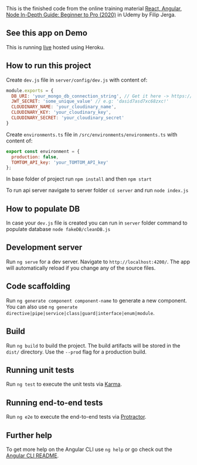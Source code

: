 This is the finished code from the online training material [React, Angular, Node In-Depth Guide: Beginner to Pro (2020)](https://www.udemy.com/course/react-angular-node-in-depth-guide-beginner-to-pro-2020/) in Udemy by Filip Jerga. 

## See this app on Demo
This is running [live](https://bwm-ng-rohi.herokuapp.com/) hosted using Heroku.
 
## How to run this project

Create `dev.js` file in `server/config/dev.js` with content of:
```javascript
module.exports = {
  DB_URI: 'your_mongo_db_connection_string', // Get it here -> https://www.mongodb.com/
  JWT_SECRET: 'some_unique_value' // e.g: 'dasid7asd7xc68zxc!'
  CLOUDINARY_NAME: 'your_cloudinary_name', 
  CLOUDINARY_KEY: 'your_cloudinary_key', 
  CLOUDINARY_SECRET: 'your_cloudinary_secret'
}
```

Create `environments.ts` file in `/src/environments/environments.ts` with content of:
```javascript
export const environment = {
  production: false,
  TOMTOM_API_key: 'your_TOMTOM_API_key'
};
```
 

In base folder of project run `npm install` and then `npm start`

To run api server navigate to server folder `cd server` and run `node index.js`

## How to populate DB

In case your `dev.js` file is created you can run in `server` folder command to populate database `node fakeDB/cleanDB.js`

## Development server

Run `ng serve` for a dev server. Navigate to `http://localhost:4200/`. The app will automatically reload if you change any of the source files.

## Code scaffolding

Run `ng generate component component-name` to generate a new component. You can also use `ng generate directive|pipe|service|class|guard|interface|enum|module`.

## Build

Run `ng build` to build the project. The build artifacts will be stored in the `dist/` directory. Use the `--prod` flag for a production build.

## Running unit tests

Run `ng test` to execute the unit tests via [Karma](https://karma-runner.github.io).

## Running end-to-end tests

Run `ng e2e` to execute the end-to-end tests via [Protractor](http://www.protractortest.org/).

## Further help

To get more help on the Angular CLI use `ng help` or go check out the [Angular CLI README](https://github.com/angular/angular-cli/blob/master/README.md).

 